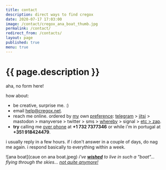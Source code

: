 ```yaml
---
title: contact
description: direct ways to find cregox
date: 2020-07-17 17:03:00
image: /contact/cregox_ana_boat_thumb.jpg
permalink: /contact/
redirect_from: /contacts/
layout: page
published: true
menu: true
---
```


# {{ page.description }}

aha, no form here!

how about:

- be creative, surprise me. :)
- email [help@cregox.net](mailto:help@cregox.net).
- reach me online. ordered by [my](/who) own [preference](/delete): [telegram](//t.me/cregox) > [jitsi](//jit.si/cregox) > mastodon > manyverse > twitter > sms > [whereby](//whereby.com/cregox) > signal > [etc > zap](/zap).
- **try** calling me [over phone](//en.wikipedia.org/wiki/GrandCentral) at **+1 732 7377346** or while i'm in portugal at **+351 918424479**.

i usually reply in a few hours. if i don't answer in a couple of days, do nag me again. i respond basically to everything within a week.

![ana boat](caue on ana boat.jpeg)
*i've [**wished**](/2019) to live in such a "boat"... flying through the skies... [not quite anymore!](/tamera)*
